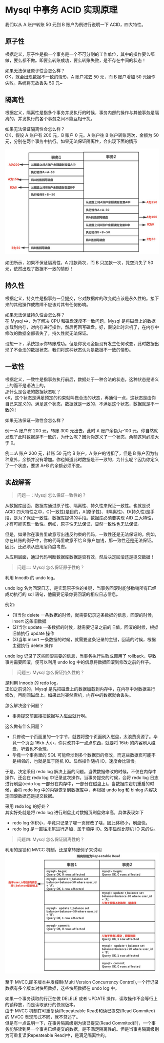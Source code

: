 # Mysql 中事务 ACID 实现原理

我们以从 A 账户转账 50 元到 B 账户为例进行说明一下 ACID，四大特性。

## 原子性

根据定义，原子性是指一个事务是一个不可分割的工作单位，其中的操作要么都做，要么都不做。即要么转账成功，要么转账失败，是不存在中间的状态！

如果无法保证原子性会怎么样？  
OK，就会出现数据不一致的情形，A 账户减去 50 元，而 B 账户增加 50 元操作失败。系统将无故丢失 50 元~

## 隔离性

根据定义，隔离性是指多个事务并发执行的时候，事务内部的操作与其他事务是隔离的，并发执行的各个事务之间不能互相干扰。

如果无法保证隔离性会怎么样？  
OK，假设 A 账户有 200 元，B 账户 0 元。A 账户往 B 账户转账两次，金额为 50 元，分别在两个事务中执行。如果无法保证隔离性，会出现下面的情形

![""](./pic/隔离性.png)

如图所示，如果不保证隔离性，A 扣款两次，而 B 只加款一次，凭空消失了 50 元，依然出现了数据不一致的情形！

## 持久性

根据定义，持久性是指事务一旦提交，它对数据库的改变就应该是永久性的。接下来的其他操作或故障不应该对其有任何影响。

如果无法保证持久性会怎么样？  
在 Mysql 中，为了解决 CPU 和磁盘速度不一致问题，Mysql 是将磁盘上的数据加载到内存，对内存进行操作，然后再回写磁盘。好，假设此时宕机了，在内存中修改的数据全部丢失了，持久性就无法保证。

设想一下，系统提示你转账成功。但是你发现金额没有发生任何改变，此时数据出现了不合法的数据状态，我们将这种状态认为是数据不一致的情形。

## 一致性

根据定义，一致性是指事务执行前后，数据处于一种合法的状态，这种状态是语义上的而不是语法上的。  
那什么是合法的数据状态呢？  
oK，这个状态是满足预定的约束就叫做合法的状态，再通俗一点，这状态是由你自己来定义的。满足这个状态，数据就是一致的，不满足这个状态，数据就是不一致的！

如果无法保证一致性会怎么样？

例一:A 账户有 200 元，转账 300 元出去，此时 A 账户余额为-100 元。你自然就发现了此时数据是不一致的，为什么呢？因为你定义了一个状态，余额这列必须大于 0。

例二:A 账户 200 元，转账 50 元给 B 账户，A 账户的钱扣了，但是 B 账户因为各种意外，余额并没有增加。你也知道此时数据是不一致的，为什么呢？因为你定义了一个状态，要求 A+B 的余额必须不变。

## 实战解答

> 问题一：Mysql 怎么保证一致性的？

从数据库层面，数据库通过原子性、隔离性、持久性来保证一致性。也就是说 ACID 四大特性之中，C(一致性)是目的，A(原子性)、I(隔离性)、D(持久性)是手段，是为了保证一致性，数据库提供的手段。数据库必须要实现 AID 三大特性，才有可能实现一致性。例如，原子性无法保证，显然一致性也无法保证。

但是，如果你在事务里故意写出违反约束的代码，一致性还是无法保证的。例如，你在转账的例子中，你的代码里故意不给 B 账户加钱，那一致性还是无法保证。因此，还必须从应用层角度考虑。

从应用层面，通过代码判断数据库数据是否有效，然后决定回滚还是提交数据！

> 问题二: Mysql 怎么保证原子性的？

利用 Innodb 的 undo log。

undo log 名为回滚日志，是实现原子性的关键，当事务回滚时能够撤销所有已经成功执行的 sql 语句，他需要记录你要回滚的相应日志信息。

例如:

- (1)当你 delete 一条数据的时候，就需要记录这条数据的信息，回滚的时候，insert 这条旧数据
- (2)当你 update 一条数据的时候，就需要记录之前的旧值，回滚的时候，根据旧值执行 update 操作
- (3)当年 insert 一条数据的时候，就需要这条记录的主键，回滚的时候，根据主键执行 delete 操作

undo log 记录了这些回滚需要的信息，当事务执行失败或调用了 rollback，导致事务需要回滚，便可以利用 undo log 中的信息将数据回滚到修改之前的样子。

> 问题三: Mysql 怎么保证持久性的？

是利用 Innodb 的 redo log。  
正如之前说的，Mysql 是先把磁盘上的数据加载到内存中，在内存中对数据进行修改，再刷回磁盘上。如果此时突然宕机，内存中的数据就会丢失。

怎么解决这个问题？

- 事务提交前直接把数据写入磁盘就行啊。

这么做有什么问题？

- 只修改一个页面里的一个字节，就要将整个页面刷入磁盘，太浪费资源了。毕竟一个页面 16kb 大小，你只改其中一点点东西，就要将 16kb 的内容刷入磁盘，听着也不合理。
- 毕竟一个事务里的 SQL 可能牵涉到多个数据页的修改，而这些数据页可能不是相邻的，也就是属于随机 IO。显然操作随机 IO，速度会比较慢。

于是，决定采用 redo log 解决上面的问题。当做数据修改的时候，不仅在内存中操作，还会在 redo log 中记录这次操作。当事务提交的时候，会将 redo log 日志进行刷盘(redo log 一部分在内存中，一部分在磁盘上)。当数据库宕机重启的时候，会将 redo log 中的内容恢复到数据库中，再根据 undo log 和 binlog 内容决定回滚数据还是提交数据。

采用 redo log 的好处？  
其实好处就是将 redo log 进行刷盘比对数据页刷盘效率高，具体表现如下

- redo log 体积小，毕竟只记录了哪一页修改了啥，因此体积小，刷盘快。
- redo log 是一直往末尾进行追加，属于顺序 IO。效率显然比随机 IO 来的快。

> 问题四: Mysql 怎么保证隔离性的？

利用的是锁和 MVCC 机制。还是拿转账例子来说明
![""](./pic/隔离性RR.png)

至于 MVCC,即多版本并发控制(Multi Version Concurrency Control),一个行记录数据有多个版本对快照数据，这些快照数据在 undo log 中。

如果一个事务读取的行正在做 DELELE 或者 UPDATE 操作，读取操作不会等行上的锁释放，而是读取该行的快照版本。  
由于 MVCC 机制在可重复读(Repeateable Read)和读已提交(Read Commited)的 MVCC 表现形式不同，就不赘述了。  
但是有一点说明一下，在事务隔离级别为读已提交(Read Commited)时，一个事务能够读到另一个事务已经提交的数据，是不满足隔离性的。但是当事务隔离级别为可重复读(Repeateable Read)中，是满足隔离性的。
